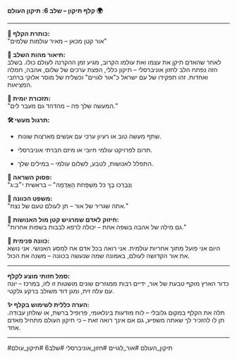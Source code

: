 **קלף תיקון – שלב 6: תיקון העולם 🌍**

---

**🔹 כותרת הקלף:**  
"אור קטן מכאן – מאיר עולמות שלמים"

**🔸 תיאור מהות השלב:**  
לאחר שהאדם תיקן את עצמו ואת עולמו הקרוב, מגיע זמן ההקרנה לעולם כולו. בשלב הזה נפתח הלב לחזון אוניברסלי – תיקון כללי, הפצת ערכים של שלום, אהבה, חמלה ואחדות. זהו תפקידו של עם ישראל כ"אור לגויים" וכשליח של מוסר אלוקי ברחבי המציאות.

**🌟 תזכורת יומית:**  
"המעשה שלך פה – מהדהד גם מעבר לים."

**🛠 תרגול מעשי:**

- שתף מעשה טוב או רעיון ערכי עם אנשים מארצות שונות.
    
- תרום לפרויקט עולמי חיובי או מיזם חברתי אוניברסלי.
    
- התפלל לאנושות, לטבע, לשלום עולמי – במילים שלך.
    

**📖 פסוק השראה:**  
"וְנִבְרְכוּ בְךָ כֹּל מִשְׁפְּחֹת הָאֲדָמָה" – בראשית י״ב:ג

**🧭 משפט הכוונה:**  
"אתה שגריר של אור – תן לעולם טעם של נצח."

**💬 חיזוק לאדם שמרגיש קטן מול האנושות:**  
"גם מילה של אהבה בשפה אחת – יכולה לרפא לבבות בשפות אחרות."

**🎯 כוונה פנימית:**  
היום אני פועל מתוך אחריות עולמית. אני רואה בכל אדם אח למסע האנושי. אני נושא את אור הקדושה לעולם, באמונה שמה שנעשה בכוונה – משנה את הכול.

---

**סמל חזותי מוצע לקלף:**  
כדור הארץ מוקף טבעת של אור, ידיים רבות ממגזרים שונים מושטות זו לזו, במרכז – יונה עם עלה זית, ומגן דוד משולב ברקע גלקטי.

**✨ הערה כללית לשימוש בקלף:**  
תלה את הקלף במקום גלובלי – לוח מודעות בינלאומי, פרופיל ברשת, או שולחן עבודה. תן לו להזכיר לך שאתה משפיע, גם אם אינך רואה זאת – כי תיקון העולם מתחיל מאדם אחד.

---

#תיקון_העולם #אור_לגויים #חזון_אוניברסלי #שלב6 #תיקון_עולם